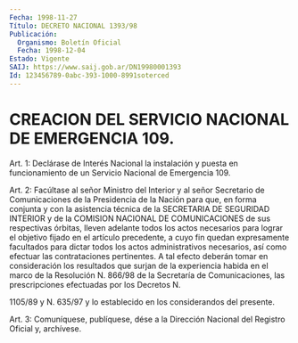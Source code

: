 ```yaml
---
Fecha: 1998-11-27
Título: DECRETO NACIONAL 1393/98
Publicación:
  Organismo: Boletín Oficial
  Fecha: 1998-12-04
Estado: Vigente
SAIJ: https://www.saij.gob.ar/DN19980001393
Id: 123456789-0abc-393-1000-8991soterced
---
```

# CREACION DEL SERVICIO NACIONAL DE EMERGENCIA 109.

<a id="1"></a>
Art. 1: Declárase de Interés Nacional la instalación y puesta en  funcionamiento  de  un  Servicio  Nacional  de  Emergencia  109.

<a id="2"></a>
Art.  2: Facúltase  al  señor  Ministro  del Interior y al señor Secretario de Comunicaciones de la Presidencia  de  la  Nación para que, en forma conjunta y con la asistencia técnica de la SECRETARIA DE  SEGURIDAD  INTERIOR y de la COMISION NACIONAL DE COMUNICACIONES de  sus  respectivas  órbitas,  lleven  adelante  todos  los  actos necesarios para lograr el objetivo fijado en el artículo precedente,  a  cuyo fin quedan expresamente facultados para dictar todos los actos administrativos  necesarios,  así como efectuar las contrataciones  pertinentes.  A  tal  efecto  deberán  tomar  en consideración los resultados que surjan de la experiencia habida en el marco de la Resolución N. 866/98 de la Secretaría de Comunicaciones,  las  prescripciones efectuadas por los Decretos N.

1105/89 y N. 635/97 y lo establecido en los considerandos del presente.

<a id="3"></a>
Art. 3: Comuníquese, publíquese,  dése a la Dirección Nacional del Registro Oficial y, archívese.